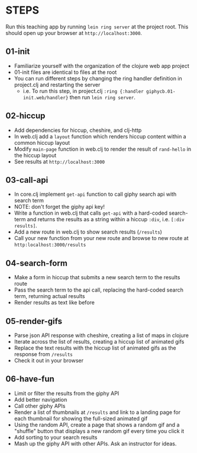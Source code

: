 # STEPS

Run this teaching app by running `lein ring server` at the project root. This should open up your browser at `http://localhost:3000`.

## 01-init
* Familiarize yourself with the organization of the clojure web app project
* 01-init files are identical to files at the root
* You can run different steps by changing the ring handler definition in project.clj and restarting the server
    * i.e. To run this step, in project.clj `:ring {:handler giphycb.01-init.web/handler}` then run `lein ring server`.

## 02-hiccup
* Add dependencies for hiccup, cheshire, and clj-http
* In web.clj add a `layout` function which renders hiccup content within a common hiccup layout
* Modify `main-page` function in web.clj to render the result of `rand-hello` in the hiccup layout
* See results at `http://localhost:3000`

## 03-call-api
* In core.clj implement `get-api` function to call giphy search api with search term
* NOTE: don't forget the giphy api key!
* Write a function in web.clj that calls `get-api` with a hard-coded search-term and returns the results as a string within a hiccup `:div`, i.e. `[:div results]`.
* Add a new route in web.clj to show search results (`/results`)
* Call your new function from your new route and browse to new route at `http:localhost:3000/results`

## 04-search-form
* Make a form in hiccup that submits a new search term to the results route
* Pass the search term to the api call, replacing the hard-coded search term, returning actual results
* Render results as text like before

## 05-render-gifs
* Parse json API response with cheshire, creating a list of maps in clojure
* Iterate across the list of results, creating a hiccup list of animated gifs
* Replace the text results with the hiccup list of animated gifs as the response from `/results`
* Check it out in your browser

## 06-have-fun
* Limit or filter the results from the giphy API
* Add better navigation
* Call other giphy APIs
* Render a list of thumbnails at `/results` and link to a landing page for each thumbnail for showing the full-sized animated gif
* Using the random API, create a page that shows a random gif and a "shuffle" button that displays a new random gif every time you click it
* Add sorting to your search results
* Mash up the giphy API with other APIs. Ask an instructor for ideas.
